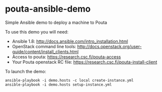 pouta-ansible-demo
==================

Simple Ansible demo to deploy a machine to Pouta

To use this demo you will need:
 - Ansible 1.8:
   http://docs.ansible.com/intro_installation.html
 - OpenStack command line tools:
   http://docs.openstack.org/user-guide/content/install_clients.html
 - Access to pouta:
   https://research.csc.fi/pouta-access
 - Your Pouta openstack RC file:
   https://research.csc.fi/pouta-install-client

To launch the demo:

    ansible-playbook -i demo.hosts -c local create-instance.yml
    ansible-playbook -i demo.hosts setup-instance.yml

